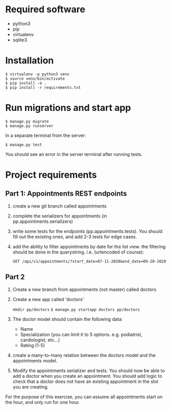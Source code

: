 # Required software
- python3
- pip
- virtualenv
- sqlite3

# Installation
    $ virtualenv -p python3 venv
    $ source venv/bin/activate
    $ pip install -e .
    $ pip install -r requirements.txt

# Run migrations and start app
    $ manage.py migrate
    $ manage.py runserver

In a separate terminal from the server:

    $ manage.py test

You should see an error in the server terminal after running tests.

# Project requirements

## Part 1: Appointments REST endpoints
1. create a new git branch called appointments
2. complete the serializers for appointments (in pp.appointments.serializers)
3. write some tests for the endpoints (pp.appointments.tests). You should fill out the existing ones, and add 2-3 tests for edge cases.
4. add the ability to filter appointments by date for the list view. the filtering should be done in the querystring. i.e. (urlencoded of course):

    `GET /api/v1/appointments/?start_date=07-11-2020&end_date=09-20-2020`

## Part 2

1. Create a new branch from appointments (not master) called doctors
2. Create a new app called 'doctors'

    `mkdir pp/doctors`
    `$ manage.py startapp doctors pp/doctors`

3. The doctor model should contain the following data:
    - Name
    - Specialization (you can limit it to 5 options. e.g. podiatrist, cardiologist, etc...)
    - Rating (1-5)

4. create a many-to-many relation between the doctors model and the appointments model.

5. Modify the appointments serializer and tests. You should now be able to add a doctor when you create an appointment. You should add logic to check that a doctor does not have an existing appointment in the slot you are creating.

For the purpose of this exercise, you can assume all appointments start on the hour, and only run for one hour.
